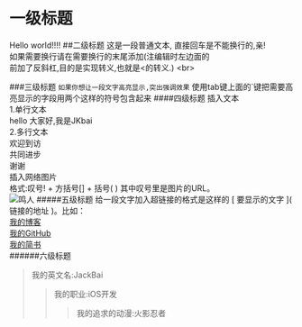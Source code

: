 # 一级标题
Hello world!!!!
##二级标题
这是一段普通文本,
直接回车是不能换行的,亲!<br>
如果需要换行请在需要换行的末尾添加(注编辑时左边面的<br>前加了反斜杠\,目的是实现转义,也就是<的转义.) \<br>

###三级标题
`如果你想让一段文字高亮显示,突出强调效果`
使用tab键上面的`键把需要高亮显示的字段用两个这样的符号包含起来
####四级标题
插入文本<br>
1.单行文本<br>
    hello 大家好,我是JKbai<br>
2.多行文本<br>
    欢迎到访<br>
    共同进步<br>
    谢谢<br>
插入网络图片<br>
格式:叹号\! + 方括号\[\] + 括号\( \) 其中叹号里是图片的URL。<br>
![鸣人](http://image.baidu.com/search/detail?ct=503316480&z=0&ipn=d&word=鸣人&hs=0&pn=0&spn=0&di=42747407450&pi=&rn=1&tn=baiduimagedetail&ie=utf-8&oe=utf-8&cl=2&lm=-1&cs=3728029259%2C3156821673&os=1788552710%2C807430948&simid=3365395293%2C218558166&adpicid=0&ln=30&fr=ala&fm=&sme=&cg=&bdtype=0&oriquery=鸣人&objurl=http%3A%2F%2Fp4.gexing.com%2Fshaitu%2F20130102%2F2143%2F50e43972755ef.jpg&fromurl=ippr_z2C%24qAzdH3FAzdH3Fooo_z%26e3B2jxtg2_z%26e3Bv54AzdH3FktzitAzdH3F8nda8nl_z%26e3Bip4s&gsm=0)
#####五级标题
给一段文字加入超链接的格式是这样的 \[ 要显示的文字 \]\( 链接的地址 \)。比如：<br>
[我的博客](http://www.cnblogs.com/yinxiao-bai1014/)<br>
[我的GitHub](https://github.com/JKbai)<br>
[我的简书](http://www.jianshu.com/users/46a9daddd47b/timeline)<br>
######六级标题
>我的英文名:JackBai<br>
>>我的职业:iOS开发<br>
>>>我的追求的动漫:火影忍者

